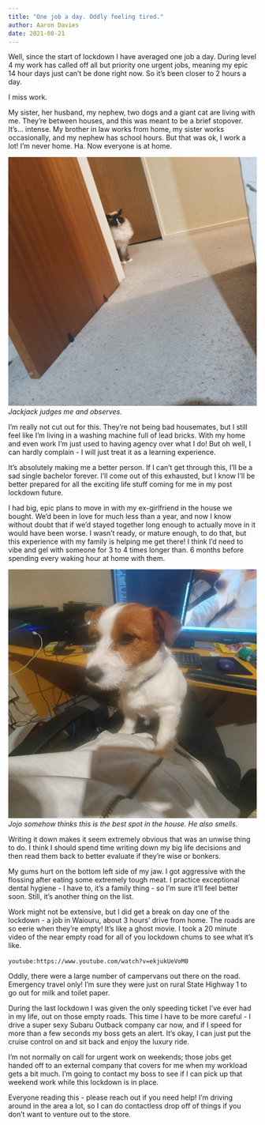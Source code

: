```yaml
---
title: "One job a day. Oddly feeling tired."
author: Aaron Davies
date: 2021-08-21 
---
```


Well, since the start of lockdown I have averaged one job a day. During level 4 my work has called off all but priority one urgent jobs, meaning my epic 14 hour days just can’t be done right now. So it’s been closer to 2 hours a day.

I miss work.

My sister, her husband, my nephew, two dogs and a giant cat are living with me. They’re between houses, and this was meant to be a brief stopover. It’s… intense. My brother in law works from home, my sister works occasionally, and my nephew has school hours. But that was ok, I work a lot! I’m never home. Ha. Now everyone is at home.

[![Forza.](/media/images/blog/judge.jpg)](/media/images/blog/judge.jpg)
_Jackjack judges me and observes._

I’m really not cut out for this. They’re not being bad housemates, but I still feel like I’m living in a washing machine full of lead bricks. With my home and even work I’m just used to having agency over what I do! But oh well, I can hardly complain - I will just treat it as a learning experience. 

It’s absolutely making me a better person. If I can’t get through this, I’ll be a sad single bachelor forever. I’ll come out of this exhausted, but I know I’ll be better prepared for all the exciting life stuff coming for me in my post lockdown future.

I had big, epic plans to move in with my ex-girlfriend in the house we bought. We’d been in love for much less than a year, and now I know without doubt that if we’d stayed together long enough to actually move in it would have been worse. I wasn’t ready, or mature enough, to do that, but this experience with my family is helping me get there! I think I’d need to vibe and gel with someone for 3 to 4 times longer than. 6 months before spending every waking hour at home with them. 

[![Forza.](/media/images/blog/dog.jpg)](/media/images/blog/dog.jpg)
_Jojo somehow thinks this is the best spot in the house. He also smells._

Writing it down makes it seem extremely obvious that was an unwise thing to do. I think I should spend time writing down my big life decisions and then read them back to better evaluate if they’re wise or bonkers.

My gums hurt on the bottom left side of my jaw. I got aggressive with the flossing after eating some extremely tough meat. I practice exceptional dental hygiene  - I have to, it’s a family thing - so I’m sure it’ll feel better soon. Still, it’s another thing on the list.

Work might not be extensive, but I did get a break on day one of the lockdown - a job in Waiouru, about 3 hours’ drive from home. The roads are so eerie when they’re empty! It’s like a ghost movie. I took a 20 minute video of the near empty road for all of you lockdown chums to see what it’s like. 

`youtube:https://www.youtube.com/watch?v=ekjukUeVoM0`

Oddly, there were a large number of campervans out there on the road. Emergency travel only! I’m sure they were just on rural State Highway 1 to go out for milk and toilet paper.

During the last lockdown I was given the only speeding ticket I’ve ever had in my life, out on those empty roads. This time I have to be more careful - I drive a super sexy Subaru Outback company car now, and if I speed for more than a few seconds my boss gets an alert. It’s okay, I can just put the cruise control on and sit back and enjoy the luxury ride.

I’m not normally on call for urgent work on weekends; those jobs get handed off to an external company that covers for me when my workload gets a bit much. I’m going to contact my boss to see if I can pick up that weekend work while this lockdown is in place. 

Everyone reading this - please reach out if you need help! I’m driving around in the area a lot, so I can do contactless drop off of things if you don’t want to venture out to the store.
